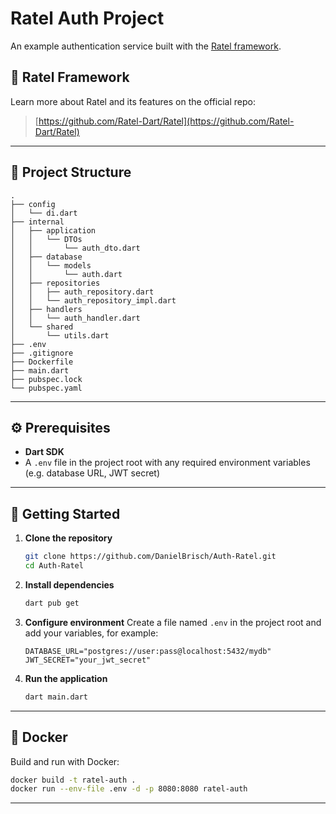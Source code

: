 # Ratel Auth Project

An example authentication service built with the [Ratel framework](https://ratel-dart.github.io/Documentation/).

## 🔗 Ratel Framework

Learn more about Ratel and its features on the official repo:

> [https://github.com/Ratel-Dart/Ratel](https://github.com/Ratel-Dart/Ratel)

---

## 📁 Project Structure

```text
.
├── config
│   └── di.dart
├── internal
│   ├── application
│   │   └── DTOs
│   │       └── auth_dto.dart
│   ├── database
│   │   └── models
│   │       └── auth.dart
│   ├── repositories
│   │   ├── auth_repository.dart
│   │   └── auth_repository_impl.dart
│   ├── handlers
│   │   └── auth_handler.dart
│   └── shared
│       └── utils.dart
├── .env
├── .gitignore
├── Dockerfile
├── main.dart
├── pubspec.lock
└── pubspec.yaml
```

---

## ⚙️ Prerequisites

* **Dart SDK** 
* A `.env` file in the project root with any required environment variables (e.g. database URL, JWT secret)

---

## 🚀 Getting Started

1. **Clone the repository**

   ```bash
   git clone https://github.com/DanielBrisch/Auth-Ratel.git
   cd Auth-Ratel
   ```

2. **Install dependencies**

   ```bash
   dart pub get
   ```

3. **Configure environment**
   Create a file named `.env` in the project root and add your variables, for example:

   ```dotenv
   DATABASE_URL="postgres://user:pass@localhost:5432/mydb"
   JWT_SECRET="your_jwt_secret"
   ```

4. **Run the application**

   ```bash
   dart main.dart
   ```

---

## 🐳 Docker

Build and run with Docker:

```bash
docker build -t ratel-auth .
docker run --env-file .env -d -p 8080:8080 ratel-auth
```

---

